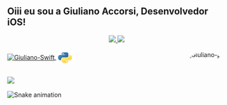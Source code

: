 ## Oiii eu sou a Giuliano Accorsi, Desenvolvedor iOS!
<div align="center">
  <a href="https://github.com/giulianoaccorsi">
  <img height="180em" src="https://github-readme-stats.vercel.app/api?username=giulianoaccorsi&show_icons=true&theme=dracula&include_all_commits=true&count_private=true"/>
  <img height="180em" src="https://github-readme-stats.vercel.app/api/top-langs/?username=giulianoaccorsi&layout=compact&langs_count=7&theme=dracula"/>
</div>
<div style="display: inline_block"><br>
  <img align="center" alt="Giuliano-Swift" height="30" width="40" src="https://cdn.jsdelivr.net/gh/devicons/devicon/icons/swift/swift-original.svg">
  <img align="center" alt="Giuliano-Python" height="30" width="40" src="https://raw.githubusercontent.com/devicons/devicon/master/icons/python/python-original.svg">
  <img align="right" alt="Giuliano-pic" height="150" style="border-radius:50px;" src="https://avatars.githubusercontent.com/u/45433850?v=4">
</div>
  
  ##
 
<div> 
  <a href="https://www.linkedin.com/in/giulianoaccorsi" target="_blank"><img src="https://img.shields.io/badge/-LinkedIn-%230077B5?style=for-the-badge&logo=linkedin&logoColor=white" target="_blank"></a> 
  
![Snake animation](https://github.com/giulianoaccorsi/giulianoaccorsi/blob/output/github-contribution-grid-snake.svg)
 
</div>
